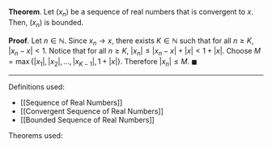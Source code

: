 **Theorem**. Let $(x_n)$ be a sequence of real numbers that is convergent to $x$. Then, $(x_n)$ is bounded.

**Proof**. Let $n \in \mathbb{N}$. Since $x_n \to x$, there exists $K \in \mathbb{N}$ such that for all $n \ge K$, $|x_{n}-x|<1$. Notice that for all $n \ge K$, $|x_{n}| \le |x_{n} - x| + |x| < 1 + |x|$. Choose $M = \max\{|x_{1}|, |x_{2}|, \dots, |x_{K-1}|, 1+|x|\}$. Therefore $|x_n| \leq M$. $\blacksquare$ 

---
Definitions used:
- [[Sequence of Real Numbers]]
- [[Convergent Sequence of Real Numbers]]
- [[Bounded Sequence of Real Numbers]]

Theorems used:

